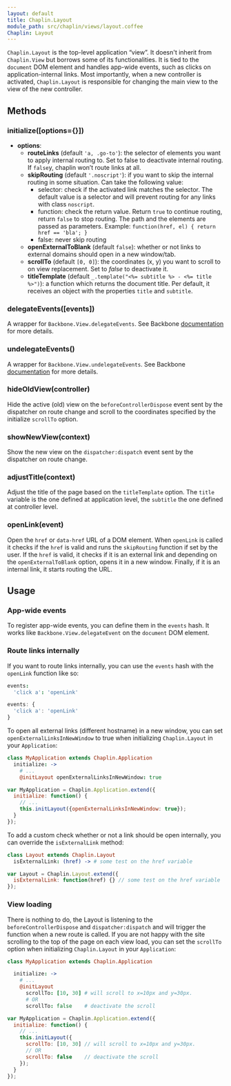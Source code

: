 ```yaml
---
layout: default
title: Chaplin.Layout
module_path: src/chaplin/views/layout.coffee
Chaplin: Layout
---
```


`Chaplin.Layout` is the top-level application “view”. It doesn't inherit from `Chaplin.View` but borrows some of its functionalities. It is tied to the `document` DOM element and handles app-wide events, such as clicks on application-internal links. Most importantly, when a new controller is activated, `Chaplin.Layout` is responsible for changing the main view to the view of the new controller.

<h2 id="methods">Methods</h2>

<h3 class="module-member" id="initialize">initialize([options={}])</h3>

* **options**:
    * **routeLinks** (default `'a, .go-to'`): the selector of elements you want to apply internal routing to. Set to false to deactivate internal routing. If `false`y, chaplin won’t route links at all.
    * **skipRouting** (default `'.noscript'`): if you want to skip the internal routing in some situation. Can take the following value:
        * selector: check if the activated link matches the selector. The default value is a selector and will prevent routing for any links with class `noscript`.
        * function: check the return value. Return `true` to continue routing, return `false` to stop routing. The path and the elements are passed as parameters. Example: `function(href, el) { return href == 'bla'; }`
        * false: never skip routing
    * **openExternalToBlank** (default `false`): whether or not links to external domains should open in a new window/tab.
    * **scrollTo** (default `[0, 0]`): the coordinates (x, y) you want to scroll to on view replacement. Set to *false* to deactivate it.
    * **titleTemplate** (default `_.template("<%= subtitle %> - <%= title %>")`): a function which returns the document title. Per default, it receives an object with the properties `title` and `subtitle`.


<h3 class="module-member" id="delegateEvents">delegateEvents([events])</h3>

A wrapper for `Backbone.View.delegateEvents`. See Backbone [documentation](http://backbonejs.org/#View-delegateEvents) for more details.


<h3 class="module-member" id="undelegateEvents">undelegateEvents()</h3>

A wrapper for `Backbone.View.undelegateEvents`. See Backbone [documentation](http://backbonejs.org/#View-undelegateEvents) for more details.


<h3 class="module-member" id="hideOldView">hideOldView(controller)</h3>

Hide the active (old) view on the `beforeControllerDispose` event sent by the dispatcher on route change and scroll to the coordinates specified by the initialize `scrollTo` option.


<h3 class="module-member" id="showNewView">showNewView(context)</h3>

Show the new view on the `dispatcher:dispatch` event sent by the dispatcher on route change.


<h3 class="module-member" id="adjustTitle">adjustTitle(context)</h3>

Adjust the title of the page based on the `titleTemplate` option. The `title` variable is the one defined at application level, the `subtitle` the one defined at controller level.

<h3 class="module-member" id="openLink">openLink(event)</h3>

Open the `href` or `data-href` URL of a DOM element. When `openLink` is called it checks if the `href` is valid and runs the `skipRouting` function if set by the user. If the `href` is valid, it checks if it is an external link and depending on the `openExternalToBlank` option, opens it in a new window. Finally, if it is an internal link, it starts routing the URL.

## Usage

### App-wide events

To register app-wide events, you can define them in the `events` hash. It works like `Backbone.View.delegateEvent` on the `document` DOM element.


### Route links internally

If you want to route links internally, you can use the `events` hash with the `openLink` function like so:

```coffeescript
events:
  'click a': 'openLink'
```

```javascript
events: {
  'click a': 'openLink'
}
```

To open all external links (different hostname) in a new window, you can set `openExternalLinksInNewWindow` to true when initializing `Chaplin.Layout` in your `Application`:

```coffeescript
class MyApplication extends Chaplin.Application
  initialize: ->
    # ...
    @initLayout openExternalLinksInNewWindow: true
```

```javascript
var MyApplication = Chaplin.Application.extend({
  initialize: function() {
    // ...
    this.initLayout({openExternalLinksInNewWindow: true});
  }
});
```

To add a custom check whether or not a link should be open internally, you can override the `isExternalLink` method:

```coffeescript
class Layout extends Chaplin.Layout
  isExternalLink: (href) -> # some test on the href variable
```

```javascript
var Layout = Chaplin.Layout.extend({
  isExternalLink: function(href) {} // some test on the href variable
});
```

### View loading

There is nothing to do, the Layout is listening to the `beforeControllerDispose` and `dispatcher:dispatch` and will trigger the function when a new route is called. If you are not happy with the site scrolling to the top of the page on each view load, you can set the `scrollTo` option when initializing `Chaplin.Layout` in your `Application`:

```coffeescript
class MyApplication extends Chaplin.Application

  initialize: ->
    # ...
    @initLayout
      scrollTo: [10, 30] # will scroll to x=10px and y=30px.
      # OR
      scrollTo: false    # deactivate the scroll
```

```javascript
var MyApplication = Chaplin.Application.extend({
  initialize: function() {
    // ...
    this.initLayout({
      scrollTo: [10, 30] // will scroll to x=10px and y=30px.
      // OR
      scrollTo: false    // deactivate the scroll
    });
  }
});
```
